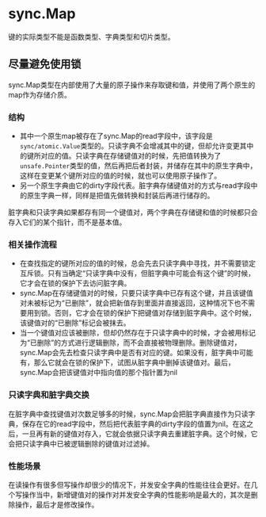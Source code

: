 # sync.Map

键的实际类型不能是函数类型、字典类型和切片类型。

## 尽量避免使用锁
sync.Map类型在内部使用了大量的原子操作来存取键和值，并使用了两个原生的map作为存储介质。

### 结构
* 其中一个原生map被存在了sync.Map的read字段中，该字段是`sync/atomic.Value`类型的。只读字典不会增减其中的键，但却允许变更其中的键所对应的值。只读字典在存储键值对的时候，先把值转换为了`unsafe.Pointer`类型的值，然后再把后者封装，并储存在其中的原生字典中，这样在变更某个键所对应的值的时候，就也可以使用原子操作了。
* 另一个原生字典由它的dirty字段代表。脏字典存储键值对的方式与read字段中的原生字典一样，同样是把值先做转换和封装后再进行储存的。

脏字典和只读字典如果都存有同一个键值对，两个字典在存储键和值的时候都只会存入它们的某个指针，而不是基本值。

### 相关操作流程
* 在查找指定的键所对应的值的时候，总会先去只读字典中寻找，并不需要锁定互斥锁。只有当确定“只读字典中没有，但脏字典中可能会有这个键”的时候，它才会在锁的保护下去访问脏字典。
* sync.Map在存储键值对的时候，只要只读字典中已存有这个键，并且该键值对未被标记为“已删除”，就会把新值存到里面并直接返回，这种情况下也不需要用到锁。否则，它才会在锁的保护下把键值对存储到脏字典中。这个时候，该键值对的“已删除”标记会被抹去。
* 当一个键值对应该被删除，但却仍然存在于只读字典中的时候，才会被用标记为“已删除”的方式进行逻辑删除，而不会直接被物理删除。删除键值对，sync.Map会先去检查只读字典中是否有对应的键。如果没有，脏字典中可能有，那么它就会在锁的保护下，试图从脏字典中删掉该键值对。最后，sync.Map会把该键值对中指向值的那个指针置为nil

### 只读字典和脏字典交换
在脏字典中查找键值对次数足够多的时候，sync.Map会把脏字典直接作为只读字典，保存在它的read字段中，然后把代表脏字典的dirty字段的值置为nil。在这之后，一旦再有新的键值对存入，它就会依据只读字典去重建脏字典。这个时候，它会把只读字典中已被逻辑删除的键值对过滤掉。

### 性能场景
在读操作有很多但写操作却很少的情况下，并发安全字典的性能往往会更好。在几个写操作当中，新增键值对的操作对并发安全字典的性能影响是最大的，其次是删除操作，最后才是修改操作。